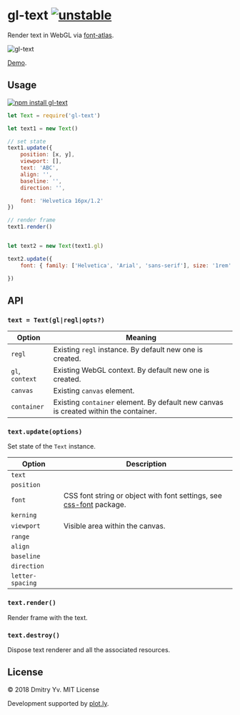 # gl-text [![unstable](https://img.shields.io/badge/stability-unstable-green.svg)](http://github.com/badges/stability-badges)

Render text in WebGL via [font-atlas](https://ghub.io/font-atlas).

![gl-text](https://github.com/dy/gl-text/blob/master/preview.png?raw=true)

[Demo](https://dy.github.io/gl-text).


## Usage

[![npm install gl-text](https://nodei.co/npm/gl-text.png?mini=true)](https://npmjs.org/package/gl-text/)

```js
let Text = require('gl-text')

let text1 = new Text()

// set state
text1.update({
	position: [x, y],
	viewport: [],
	text: 'ABC',
	align: '',
	baseline: '',
	direction: '',

	font: 'Helvetica 16px/1.2'
})

// render frame
text1.render()


let text2 = new Text(text1.gl)

text2.update({
	font: { family: ['Helvetica', 'Arial', 'sans-serif'], size: '1rem' },

})
```

## API

### `text = Text(gl|regl|opts?)`

Option | Meaning
---|---
`regl` | Existing `regl` instance. By default new one is created.
`gl`, `context` | Existing WebGL context. By default new one is created.
`canvas` | Existing `canvas` element.
`container` | Existing `container` element. By default new canvas is created within the container.

### `text.update(options)`

Set state of the `Text` instance.

Option | Description
---|---
`text` |
`position` |
`font` | CSS font string or object with font settings, see [css-font](https://ghub.com/css-font) package.
`kerning` |
`viewport` | Visible area within the canvas.
`range` |
`align` |
`baseline` |
`direction` |
`letter-spacing` |

### `text.render()`

Render frame with the text.

### `text.destroy()`

Dispose text renderer and all the associated resources.


## License

© 2018 Dmitry Yv. MIT License

Development supported by [plot.ly](https://github.com/plotly/).
